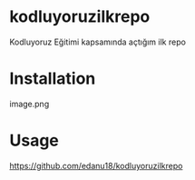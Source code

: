 # kodluyoruzilkrepo
Kodluyoruz Eğitimi kapsamında açtığım ilk repo

# Installation
image.png

# Usage
https://github.com/edanu18/kodluyoruzilkrepo